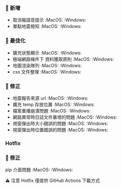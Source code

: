 ### :star2: 新增

- 取消報語音提示 :MacOS: :Windows:
- 單點地震檢知 :MacOS: :Windows:

### :electric_plug: 最佳化

- 擴充狀態顯示 :MacOS: :Windows:
- 極端網路條件下 資料獲取原則 :MacOS: :Windows:
- 地圖渲染隊列 :MacOS: :Windows:
- css 文件整理 :MacOS: :Windows:

### :lady_beetle: 修正

- 地震報告來源 url :MacOS: :Windows:
- 擴充 temp 存放位置 :MacOS: :Windows:
- 檔案重播崩潰問題 :MacOS: :Windows:
- 網路異常時日誌文件暴增的問題 :MacOS: :Windows:
- 視窗彈出時大小錯誤的問題 :MacOS: :Windows:
- 視窗彈出時位置錯誤的問題 :MacOS: :Windows:

### Hotfix

### :lady_beetle: 修正
pip 介面問題 :MacOS: :Windows:

⚠️ 注意
Hotfix 僅提供 GitHub Actions 下載方式
